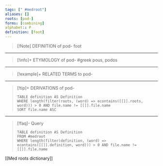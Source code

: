 ```yaml
---
tags: [" #medroot"]
aliases: []
roots: [pod-]
forms: [combining]
alphabet:: P
definition: [foot]
---
```

>[!Note] DEFINITION of pod-
>foot
_____
>[!info]+ ETYMOLOGY of pod-
>#greek pous, podos
_____
>[!example]+ RELATED TERMS to pod-
>
_____
>[!tip]+ DERIVATIONS of pod-
>```dataview
>TABLE definition AS Definition 
>WHERE length(filter(roots, (word) => econtains([[]].roots, word))) > 0 AND file.name != [[]].file.name
>SORT file.name ASC
>```
___
>[!faq]- Query
>```dataview
>TABLE definition AS Definition
>FROM #medroot
>WHERE length(filter(definition, (word) => econtains([[]].definition, word))) > 0 AND file.name != [[]].file.name
>```

[[Med roots dictionary]]